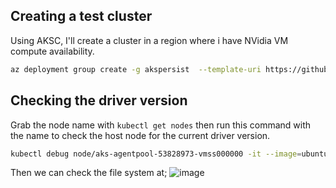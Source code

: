 

## Creating a test cluster

Using AKSC, I'll create a cluster in a region where i have NVidia VM compute availability.

```bash
az deployment group create -g akspersist  --template-uri https://github.com/Azure/AKS-Construction/releases/download/0.9.6/main.json -p resourceName=kubegeneralus agentCount=1 custom_vnet=true CreateNetworkSecurityGroups=true location=westcentralus
```


## Checking the driver version

Grab the node name with `kubectl get nodes` then run this command with the name to check the host node for the current driver version.

```bash
kubectl debug node/aks-agentpool-53828973-vmss000000 -it --image=ubuntu:latest
```

Then we can check the file system at;
![image](https://user-images.githubusercontent.com/17914476/210365588-116a64be-8d22-42f9-aa03-1bd7de1234bd.png)
